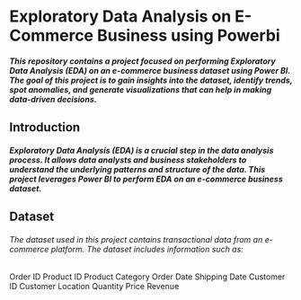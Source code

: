 # Exploratory Data Analysis on E-Commerce Business using Powerbi

##### This repository contains a project focused on performing Exploratory Data Analysis (EDA) on an e-commerce business dataset using Power BI. The goal of this project is to gain insights into the dataset, identify trends, spot anomalies, and generate visualizations that can help in making data-driven decisions.

## Introduction

##### Exploratory Data Analysis (EDA) is a crucial step in the data analysis process. It allows data analysts and business stakeholders to understand the underlying patterns and structure of the data. This project leverages Power BI to perform EDA on an e-commerce business dataset.

## Dataset

###### The dataset used in this project contains transactional data from an e-commerce platform. The dataset includes information such as:

Order ID
Product ID
Product Category
Order Date
Shipping Date
Customer ID
Customer Location
Quantity
Price
Revenue



